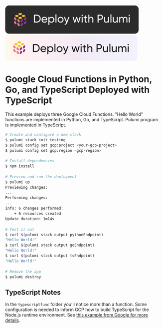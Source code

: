 [![Deploy](../.buttons/deploy-with-pulumi-dark.svg)](https://app.pulumi.com/new?template=https://github.com/pulumi/examples/blob/master/gcp-ts-serverless-raw/README.md#gh-light-mode-only)
[![Deploy](../.buttons/deploy-with-pulumi-light.svg)](https://app.pulumi.com/new?template=https://github.com/pulumi/examples/blob/master/gcp-ts-serverless-raw/README.md#gh-dark-mode-only)

# Google Cloud Functions in Python, Go, and TypeScript Deployed with TypeScript

This example deploys three Google Cloud Functions. "Hello World" functions are implemented in Python, Go, and TypeScript. Pulumi program is implemented in TypeScript.

```bash
# Create and configure a new stack
$ pulumi stack init testing
$ pulumi config set gcp:project <your-gcp-project>
$ pulumi config set gcp:region <gcp-region>

# Install dependencies
$ npm install

# Preview and run the deployment
$ pulumi up
Previewing changes:
...
Performing changes:
...
info: 6 changes performed:
    + 6 resources created
Update duration: 1m14s

# Test it out
$ curl $(pulumi stack output pythonEndpoint)
"Hello World!"
$ curl $(pulumi stack output goEndpoint)
"Hello World!"
$ curl $(pulumi stack output tsEndpoint)
"Hello World!"

# Remove the app
$ pulumi destroy
```

## TypeScript Notes

In the `typescriptfunc` folder you'll notice more than a function. Some configuration is needed to inform GCP how to build TypeScript for the Node.js runtime environment. See [this example from Google for more details](https://github.com/GoogleCloudPlatform/functions-framework-nodejs/blob/master/docs/typescript.md).
